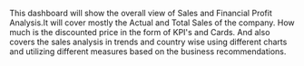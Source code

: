 This dashboard will show the overall view of Sales and Financial Profit Analysis.It will cover mostly the Actual and Total Sales of the company.
How much is the discounted price in the form of KPI's and Cards.
And also covers the sales analysis in trends and country wise using different charts and utilizing different measures based on the business recommendations.
